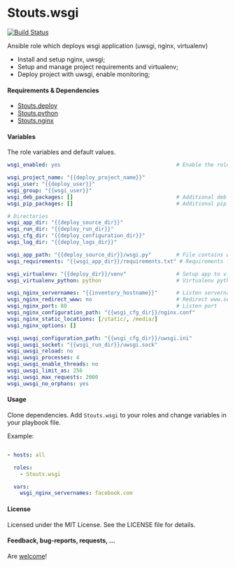 Stouts.wsgi
===========

[![Build Status](https://travis-ci.org/Stouts/Stouts.wsgi.png)](https://travis-ci.org/Stouts/Stouts.wsgi)

Ansible role which deploys wsgi application (uwsgi, nginx, virtualenv)

* Install and setup nginx, uwsgi;
* Setup and manage project requirements and virtualenv;
* Deploy project with uwsgi, enable monitoring;


#### Requirements & Dependencies

- [Stouts.deploy](https://github.com/Stouts/Stouts.deploy)
- [Stouts.python](https://github.com/Stouts/Stouts.python)
- [Stouts.nginx](https://github.com/Stouts/Stouts.nginx)


#### Variables

The role variables and default values.

```yaml
wsgi_enabled: yes                                     # Enable the role

wsgi_project_name: "{{deploy_project_name}}"
wsgi_user: "{{deploy_user}}"
wsgi_group: "{{wsgi_user}}"
wsgi_deb_packages: []                                 # Additional deb packages which will be installed
wsgi_pip_packages: []                                 # Additional pip packages which will be installed

# Directories
wsgi_app_dir: "{{deploy_source_dir}}"
wsgi_run_dir: "{{deploy_run_dir}}"
wsgi_cfg_dir: "{{deploy_configuration_dir}}"
wsgi_log_dir: "{{deploy_logs_dir}}"

wsgi_app_path: "{{deploy_source_dir}}/wsgi.py"        # File contains wsgi application
wsgi_requirements: "{{wsgi_app_dir}}/requirements.txt" # Requirements file

wsgi_virtualenv: "{{deploy_dir}}/venv"                # Setup app to virtualenv (set blank to disable)
wsgi_virtualenv_python: python                        # Virtualenv python version

wsgi_nginx_servernames: "{{inventory_hostname}}"      # Listen servernames (separated by space)
wsgi_nginx_redirect_www: no                           # Redirect www.servername to servername
wsgi_nginx_port: 80                                   # Listen port
wsgi_nginx_configuration_path: "{{wsgi_cfg_dir}}/nginx.conf"
wsgi_nginx_static_locations: [/static/, /media/]
wsgi_nginx_options: []

wsgi_uwsgi_configuration_path: "{{wsgi_cfg_dir}}/uwsgi.ini"
wsgi_uwsgi_socket: "{{wsgi_run_dir}}/uwsgi.sock"
wsgi_uwsgi_reload: no
wsgi_uwsgi_processes: 4
wsgi_uwsgi_enable_threads: no
wsgi_uwsgi_limit_as: 256
wsgi_uwsgi_max_requests: 2000
wsgi_uwsgi_no_orphans: yes
```

#### Usage

Clone dependencies.
Add `Stouts.wsgi` to your roles and change variables in your playbook file.

Example:

```yaml

- hosts: all

  roles:
    - Stouts.wsgi

  vars:
    wsgi_nginx_servernames: facebook.com

```

#### License

Licensed under the MIT License. See the LICENSE file for details.


#### Feedback, bug-reports, requests, ...

Are [welcome](https://github.com/Stouts/Stouts.wsgi/issues)!
